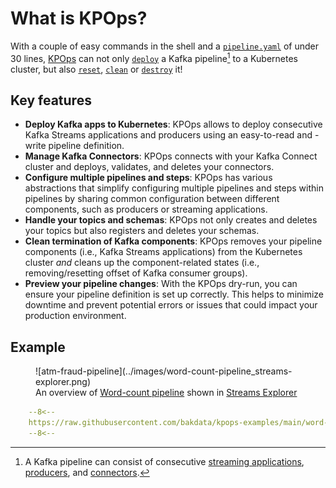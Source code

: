 # What is KPOps?

With a couple of easy commands in the shell and a [`pipeline.yaml`](#example) of under 30 lines,
[KPOps](/) can not only [`deploy`](../references/cli-commands/#deploy) a Kafka pipeline[^1] to a Kubernetes cluster, 
but also [`reset`](../references/cli-commands/#reset),
[`clean`](../references/cli-commands/#clean)
or [`destroy`](../references/cli-commands/#destroy) it!

[^1]:
     A Kafka pipeline can consist of consecutive [streaming applications](./references/components/streams-app.md), 
     [producers](./references/components/producer-app.md), and [connectors](../references/defaults/#kafkaconnector).

## Key features

- **Deploy Kafka apps to Kubernetes**: KPOps allows to deploy consecutive Kafka Streams applications and producers using an easy-to-read and -write pipeline definition.
- **Manage Kafka Connectors**: KPOps connects with your Kafka Connect cluster and deploys, validates, and deletes your connectors.
- **Configure multiple pipelines and steps**: KPOps has various abstractions that simplify configuring multiple pipelines and steps within pipelines by sharing common configuration between different components, such as producers or streaming applications.
- **Handle your topics and schemas**: KPOps not only creates and deletes your topics but also registers and deletes your schemas.
- **Clean termination of Kafka components**: KPOps removes your pipeline components (i.e., Kafka Streams applications) from the Kubernetes cluster _and_ cleans up the component-related states (i.e., removing/resetting offset of Kafka consumer groups).
- **Preview your pipeline changes**: With the KPOps dry-run, you can ensure your pipeline definition is set up correctly. This helps to minimize downtime and prevent potential errors or issues that could impact your production environment.

## Example

<figure markdown>
  ![atm-fraud-pipeline](../images/word-count-pipeline_streams-explorer.png)
  <figcaption>An overview of <a href="../getting-started/quick-start">Word-count pipeline</a> shown in <a href="https://github.com/bakdata/streams-explorer#streams-explorer" target="_blank">Streams Explorer</a></figcaption>
</figure>

```yaml title="Word-count pipeline.yaml"
    --8<--
    https://raw.githubusercontent.com/bakdata/kpops-examples/main/word-count/deployment/kpops/pipeline.yaml
    --8<--
```
